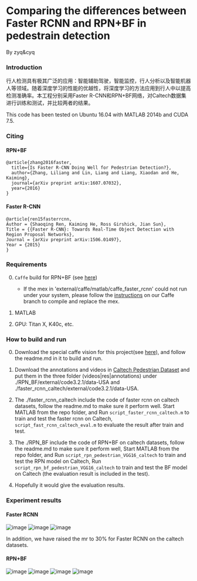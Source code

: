# Comparing the differences between Faster RCNN and RPN+BF in pedestrain detection

By zyq&cyq

### Introduction

行人检测具有极其广泛的应用：智能辅助驾驶，智能监控，行人分析以及智能机器人等领域。随着深度学习的性能的优越性，将深度学习的方法应用到行人中以提高检测准确率。本工程分别采用Faster R-CNN和RPN+BF网络，对Caltech数据集进行训练和测试，并比较两者的结果。

This code has been tested on Ubuntu 16.04 with MATLAB 2014b and CUDA 7.5.

### Citing 

#### RPN+BF

    @article{zhang2016faster,
      title={Is Faster R-CNN Doing Well for Pedestrian Detection?},
      author={Zhang, Liliang and Lin, Liang and Liang, Xiaodan and He, Kaiming},
      journal={arXiv preprint arXiv:1607.07032},
      year={2016}
    }
    
#### Faster R-CNN

    @article{ren15fasterrcnn,
    Author = {Shaoqing Ren, Kaiming He, Ross Girshick, Jian Sun},
    Title = {{Faster R-CNN}: Towards Real-Time Object Detection with Region Proposal Networks},
    Journal = {arXiv preprint arXiv:1506.01497},
    Year = {2015}
    }

### Requirements

0. `Caffe` build for RPN+BF (see [here](https://github.com/zhangliliang/caffe/tree/RPN_BF))
    - If the mex in 'external/caffe/matlab/caffe_faster_rcnn' could not run under your system, please follow the [instructions](https://github.com/zhangliliang/caffe/tree/RPN_BF) on our Caffe branch to compile and replace the mex.

0. MATLAB

0. GPU: Titan X, K40c, etc.

### How to build and run

0. Download the special caffe vision for this project(see [here](https://github.com/zhangliliang/caffe/tree/RPN_BF)), and follow the readme.md in it to build and run.

0. Download the annotations and videos in [Caltech Pedestrian Dataset](http://www.vision.caltech.edu/Image_Datasets/CaltechPedestrians/datasets/USA/) and put them in the three folder (videos|res|annotations) under ./RPN_BF/external/code3.2.1/data-USA and ./faster_rcnn_caltech/external/code3.2.1/data-USA.

0. The ./faster_rcnn_caltech include the code of faster rcnn on caltech datasets, follow the readme.md to make sure it perform well. Start MATLAB from the repo folder, and Run `script_faster_rcnn_caltech.m` to train and test the faster rcnn on Caltech, `script_fast_rcnn_caltech_eval.m` to evaluate the result after train and test.

0. The ./RPN_BF include the code of RPN+BF on caltech datasets, follow the readme.md to make sure it perform well, Start MATLAB from the repo folder, and Run `script_rpn_pedestrian_VGG16_caltech` to train and test the RPN model on Caltech, Run `script_rpn_bf_pedestrian_VGG16_caltech` to train and test the BF model on Caltech (the evaluation result is included in the test).

0. Hopefully it would give the evaluation results.  

### Experiment results

#### Faster RCNN

![image](https://github.com/changyq12/pedestrain_detection/raw/master/screenshots/FRCN/ped2.jpg)
![image](https://github.com/changyq12/pedestrain_detection/raw/master/screenshots/FRCN/ped3.jpg)
![image](https://github.com/changyq12/pedestrain_detection/raw/master/screenshots/FRCN/faster-rcnn-stage2.jpg)

In addition, we have raised the mr to 30% for Faster RCNN on the caltech datasets.

#### RPN+BF

![image](https://github.com/changyq12/pedestrain_detection/raw/master/screenshots/RPNBF/ped2.jpg)
![image](https://github.com/changyq12/pedestrain_detection/raw/master/screenshots/RPNBF/ped3.jpg)
![image](https://github.com/changyq12/pedestrain_detection/raw/master/screenshots/RPNBF/rpn.jpg)
![image](https://github.com/changyq12/pedestrain_detection/raw/master/screenshots/RPNBF/rpn_bf.jpg)





